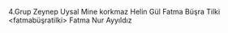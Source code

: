 4.Grup
Zeynep Uysal <zeynep-u>
Mine korkmaz <minekormazz>
Helin Gül <ihelingul>
Fatma Büşra Tilki <fatmabüşratilki>
Fatma Nur Ayyıldız <fatmanur01>
